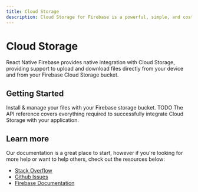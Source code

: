 ```yaml
---
title: Cloud Storage
description: Cloud Storage for Firebase is a powerful, simple, and cost-effective object storage service built for Google scale
---
```


# Cloud Storage

React Native Firebase provides native integration with Cloud Storage, providing support to upload and download files
directly from your device and from your Firebase Cloud Storage bucket.

<Youtube id="_tyjqozrEPY" />

## Getting Started

<Grid columns="3">
	<Block
		icon="cloud_queue"
		color="#ffc107"
		title="Quick Start"
		to="/quick-start"
	>
    Install & manage your files with your Firebase storage bucket.
	</Block>
	<Block
		icon="school"
		color="#4CAF50"
		title="Guides"
		version={false}
		to="/guides?tags=storage"
	>
	  TODO
	</Block>
  <Block
		icon="layers"
		color="#03A9F4"
		title="Reference"
		to="/reference"
	>
    The API reference covers everything required to successfully integrate Cloud Storage with your application.
	</Block>
</Grid>

## Learn more

Our documentation is a great place to start, however if you're looking for more help or want to help others,
check out the resources below:

- [Stack Overflow](https://stackoverflow.com/questions/tagged/react-native-firebase-storage)
- [Github Issues](https://github.com/invertase/react-native-firebase/labels/Service%3A%20Storage)
- [Firebase Documentation](https://firebase.google.com/docs/storage?utm_source=invertase&utm_medium=react-native-firebase&utm_campaign=storage)
